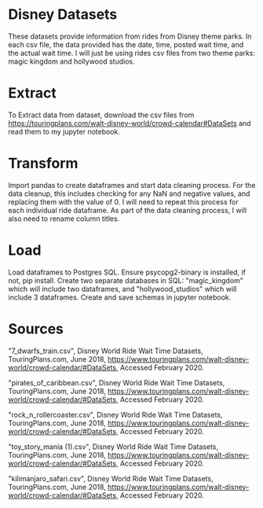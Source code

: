 # Disney Datasets
These datasets provide information from rides from Disney theme parks. In each csv file, the data provided has the date, time, posted wait time, and the actual wait time. I will just be using rides csv files from two theme parks: magic kingdom and hollywood studios. 


# Extract
To Extract data from dataset, download the csv files from https://touringplans.com/walt-disney-world/crowd-calendar#DataSets and read them to my jupyter notebook.

# Transform 
Import pandas to create dataframes and start data cleaning process. For the data cleanup, this includes checking for any NaN and negative values, and replacing them with the value of 0. I will need to repeat this process for each individual ride dataframe. As part of the data cleaning process, I will also need to rename column titles.

# Load 
Load dataframes to Postgres SQL. Ensure psycopg2-binary is installed, if not, pip install. Create two separate databases in SQL: "magic_kingdom" which will include two dataframes, and "hollywood_studios" which will include 3 dataframes. Create and save schemas in jupyter notebook.


# Sources
"7_dwarfs_train.csv", Disney World Ride Wait Time Datasets, TouringPlans.com, June 2018, https://www.touringplans.com/walt-disney-world/crowd-calendar/#DataSets, Accessed February 2020.

"pirates_of_caribbean.csv", Disney World Ride Wait Time Datasets, TouringPlans.com, June 2018, https://www.touringplans.com/walt-disney-world/crowd-calendar/#DataSets, Accessed February 2020.

"rock_n_rollercoaster.csv", Disney World Ride Wait Time Datasets, TouringPlans.com, June 2018, https://www.touringplans.com/walt-disney-world/crowd-calendar/#DataSets, Accessed February 2020.

"toy_story_mania (1).csv", Disney World Ride Wait Time Datasets, TouringPlans.com, June 2018, https://www.touringplans.com/walt-disney-world/crowd-calendar/#DataSets, Accessed February 2020.

"kilimanjaro_safari.csv", Disney World Ride Wait Time Datasets, TouringPlans.com, June 2018, https://www.touringplans.com/walt-disney-world/crowd-calendar/#DataSets, Accessed February 2020.
